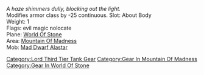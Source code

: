 *A haze shimmers dully, blocking out the light.*  
Modifies armor class by -25 continuous. Slot: About Body  
Weight: 1  
Flags: evil magic nolocate  
Plane: [World Of Stone](:Category:World_Of_Stone "wikilink")  
Area: [Mountain Of Madness](:Category:Mountain_Of_Madness "wikilink")  
Mob: [Mad Dwarf Alastar](Mad_Dwarf_Alastar "wikilink")  

[Category:Lord Third Tier Tank
Gear](Category:Lord_Third_Tier_Tank_Gear "wikilink") [Category:Gear In
Mountain Of Madness](Category:Gear_In_Mountain_Of_Madness "wikilink")
[Category:Gear In World Of
Stone](Category:Gear_In_World_Of_Stone "wikilink")
